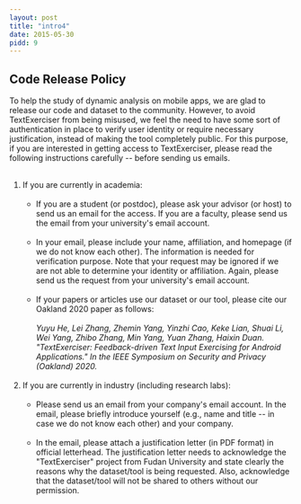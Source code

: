 ```yaml
---
layout: post
title: "intro4"
date: 2015-05-30
pidd: 9
---
```

## Code Release Policy
To help the study of dynamic analysis on mobile apps, we are glad to release our code and dataset to the community. However, to avoid TextExerciser from being misused, we feel the need to have some sort of authentication in place to verify user identity or require necessary justification, instead of making the tool completely public. For this purpose, if you are interested in getting access to TextExerciser, please read the following instructions carefully -- before sending us emails.<br><br>
1. If you are currently in academia:<br><br>
   * If you are a student (or postdoc), please ask your advisor (or host) to send us an email for the access. If you are a faculty, please send us the email from your university's email account.<br><br>
   * In your email, please include your name, affiliation, and homepage (if we do not know each other). The information is needed for verification purpose. Note that your request may be ignored if we are not able to determine your identity or affiliation. Again, please send us the request from your university's email account.<br><br>
   * If your papers or articles use our dataset or our tool, please cite our Oakland 2020 paper as follows:<br><br>
*Yuyu He, Lei Zhang, Zhemin Yang, Yinzhi Cao, Keke Lian, Shuai Li, Wei Yang, Zhibo Zhang, Min Yang, Yuan Zhang, Haixin Duan. "TextExerciser: Feedback-driven Text Input Exercising for Android Applications." In the IEEE Symposium on Security and Privacy (Oakland) 2020.*<br><br>
2. If you are currently in industry (including research labs):<br><br>
   * Please send us an email from your company's email account. In the email, please briefly introduce yourself (e.g., name and title -- in case we do not know each other) and your company.<br><br>
   * In the email, please attach a justification letter (in PDF format) in official letterhead. The justification letter needs to acknowledge the "TextExerciser" project from Fudan University and state clearly the reasons why the dataset/tool is being requested. Also, acknowledge that the dataset/tool will not be shared to others without our permission.<br><br>